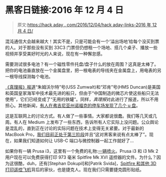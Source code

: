 # 黑客日链接:2016 年 12 月 4 日

> 原文:[https://hack aday . com/2016/12/04/hack aday-links-2016 年 12 月 4 日/](https://hackaday.com/2016/12/04/hackaday-links-december-4-2016/)

混沌通信大会越来越大！其实不是，只是可能会有一个‘溢出场地’给每个没买到票的人。对于那些没有买到 33C3 门票但仍想租一个场地、搭几个桌子、播放一些视频并享受美好时光的人来说，现在有一种懈怠感。

需要测试很多电池？有一个磁性零件托盘/盘子什么的放在周围？这真是太棒了。把你的电池垂直放在一个金属盘里，把一根电表的导线夹在金属盘上，用电表的另一根导线探测每个电池。

[《真理报》报道](https://www.youtube.com/watch?v=wq7KVvzLXic)“朱姆沃尔特”号(USS Zumwalt)和“邓肯”号(HMS Duncan)是美国和英国皇家海军中技术最先进的船只，但由于“中国制造的微芯片使这些船只无法使用”，它们已经变成了“无用的铁罐”。同样，*真理报*对此进行了报道，所以不用担心。其他新闻，[有人在弗吉尼亚州诺福克的停车场发现了几个 u 盘](https://en.wikipedia.org/wiki/Stuxnet)。

这是互联网上的讨论方式。有人做了一些事情。大家都说很蠢。我们等几天或几周。有人在 Medium 上发布了一些东西，告诉所有人它实际上没问题。公众舆论是混乱的，直到正在讨论的实际问题在技术上变得无关紧要。对于最新的 MacBook Pro，[我们目前正处于第三阶段](https://medium.com/@ageitgey/the-new-macbook-pro-is-kind-of-great-for-hackers-64c1c577a4d2#.rhzuasror)并且“这对黑客来说有点太棒了”。现在，如果我们知道如何让 USB-C 端口与微控制器一起工作就好了…

如果你有一辆 Prusa i3，这里有一个免费的礼物:[一辆喷火](http://prusaprinters.org/free-3d-printed-spitfire-rc-plane-every-original-prusa-i3/)。Prusa i3 和 i3 Mk 2 用户现在可以免费获得打印 973 毫米 Spitfire Mk XVI 遥控器的文件。为什么？因为这很酷，duh，还有[Stephan Dokupil]和[Patrik Svida]，[Spitfire 和其他 3D 打印遥控飞机](https://3dlabprint.com/)背后的家伙，也是捷克人。现在我们只需要捷克圆形贴纸。